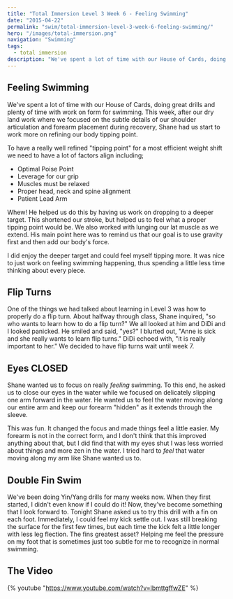 ```yaml
---
title: "Total Immersion Level 3 Week 6 - Feeling Swimming"
date: "2015-04-22"
permalink: "swim/total-immersion-level-3-week-6-feeling-swimming/"
hero: "/images/total-immersion.png"
navigation: "Swimming"
tags:
  - total immersion
description: "We've spent a lot of time with our House of Cards, doing great drills and plenty of time with work on form for swimming. This week, Shane had us start to work more on refining our body tipping point."
---
```


## Feeling Swimming

We've spent a lot of time with our House of Cards, doing great drills and plenty of time with work on form for swimming. This week, after our dry land work where we focused on the subtle details of our shoulder articulation and forearm placement during recovery, Shane had us start to work more on refining our body tipping point.

To have a really well refined "tipping point" for a most efficient weight shift we need to have a lot of factors align including;

- Optimal Poise Point
- Leverage for our grip
- Muscles must be relaxed
- Proper head, neck and spine alignment
- Patient Lead Arm

Whew! He helped us do this by having us work on dropping to a deeper target. This shortened our stroke, but helped us to feel what a proper tipping point would be. We also worked with lunging our lat muscle as we extend. His main point here was to remind us that our goal is to use gravity first and then add our body's force.

I did enjoy the deeper target and could feel myself tipping more. It was nice to just work on feeling swimming happening, thus spending a little less time thinking about every piece.

## Flip Turns

One of the things we had talked about learning in Level 3 was how to properly do a flip turn. About halfway through class, Shane inquired, "so who wants to learn how to do a flip turn?" We all looked at him and DiDi and I looked panicked. He smiled and said, "yes?" I blurted out, "Anne is sick and she really wants to learn flip turns." DiDi echoed with, "it is really important to her." We decided to have flip turns wait until week 7.

## Eyes CLOSED

Shane wanted us to focus on really _feeling_ swimming. To this end, he asked us to close our eyes in the water while we focused on delicately slipping one arm forward in the water. He wanted us to feel the water moving along our entire arm and keep our forearm "hidden" as it extends through the sleeve.

This was fun. It changed the focus and made things feel a little easier. My forearm is not in the correct form, and I don't think that this improved anything about that, but I did find that with my eyes shut I was less worried about things and more zen in the water. I tried hard to *feel* that water moving along my arm like Shane wanted us to.

## Double Fin Swim

We've been doing Yin/Yang drills for many weeks now. When they first started, I didn't even know if I could do it! Now, they've become something that I look forward to. Tonight Shane asked us to try this drill with a fin on each foot. Immediately, I could feel my kick settle out. I was still breaking the surface for the first few times, but each time the kick felt a little longer with less leg flection. The fins greatest asset? Helping me feel the pressure on my foot that is sometimes just too subtle for me to recognize in normal swimming.

## The Video

{% youtube "https://www.youtube.com/watch?v=lbmttgffwZE" %}
